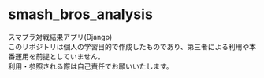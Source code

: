 # smash_bros_analysis<br/>
スマブラ対戦結果アプリ(Djangp)<br/>
このリポジトリは個人の学習目的で作成したものであり、第三者による利用や本番運用を前提としていません。<br/>
利用・参照される際は自己責任でお願いいたします。
